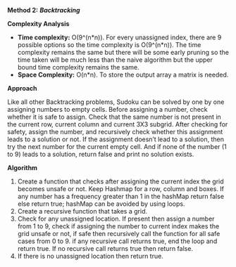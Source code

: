 **Method 2:** ***Backtracking***

**Complexity Analysis**

-   **Time complexity:**  O(9^(n\*n)). 
    For every unassigned index, there are 9 possible options so the time complexity is O(9^(n\*n)). The time complexity remains the same but there will be some early pruning so the time taken will be much less than the naive algorithm but the upper bound time complexity remains the same.
-   **Space Complexity:**  O(n\*n). 
    To store the output array a matrix is needed.

**Approach**

Like all other Backtracking problems, Sudoku can be solved by one by one assigning numbers to empty cells. Before assigning a number, check whether it is safe to assign. Check that the same number is not present in the current row, current column and current 3X3 subgrid. After checking for safety, assign the number, and recursively check whether this assignment leads to a solution or not. If the assignment doesn’t lead to a solution, then try the next number for the current empty cell. And if none of the number (1 to 9) leads to a solution, return false and print no solution exists.

**Algorithm** 

1. Create a function that checks after assigning the current index the grid becomes unsafe or not. Keep Hashmap for a row, column and boxes. If any number has a frequency greater than 1 in the hashMap return false else return true; hashMap can be avoided by using loops.
2. Create a recursive function that takes a grid.
3. Check for any unassigned location. If present then assign a number from 1 to 9, check if assigning the number to current index makes the grid unsafe or not, if safe then recursively call the function for all safe cases from 0 to 9. if any recursive call returns true, end the loop and return true. If no recursive call returns true then return false.
4. If there is no unassigned location then return true.
